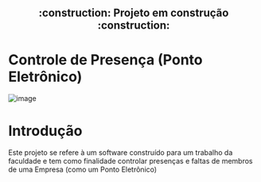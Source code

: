 
<h2 align="center"> 
    :construction:  Projeto em construção  :construction:
</h2>

# Controle de Presença (Ponto Eletrônico)




![image](https://user-images.githubusercontent.com/119074384/215282635-53443d7a-c311-4fa8-acc6-c5f9bbef17d1.png)





# Introdução
Este projeto se refere à um software construído para um trabalho da faculdade e tem como finalidade controlar presenças e faltas de membros de uma Empresa  (como um Ponto Eletrônico)
